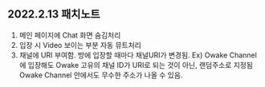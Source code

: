## 2022.2.13 패치노트

1. 메인 페이지에 Chat 화면 숨김처리
2. 입장 시 Video 보이는 부분 자동 뮤트처리
3. 채널에 URI 부여함. 방에 입장할 때마다 채널URI가 변경됨.
   Ex) Owake Channel에 입장해도 Owake 고유의 채널 ID가 URI로 되는 것이 아닌,
   랜덤주소로 지정됨 Owake Channel 안에서도 무수한 주소가 나올 수 있음.
